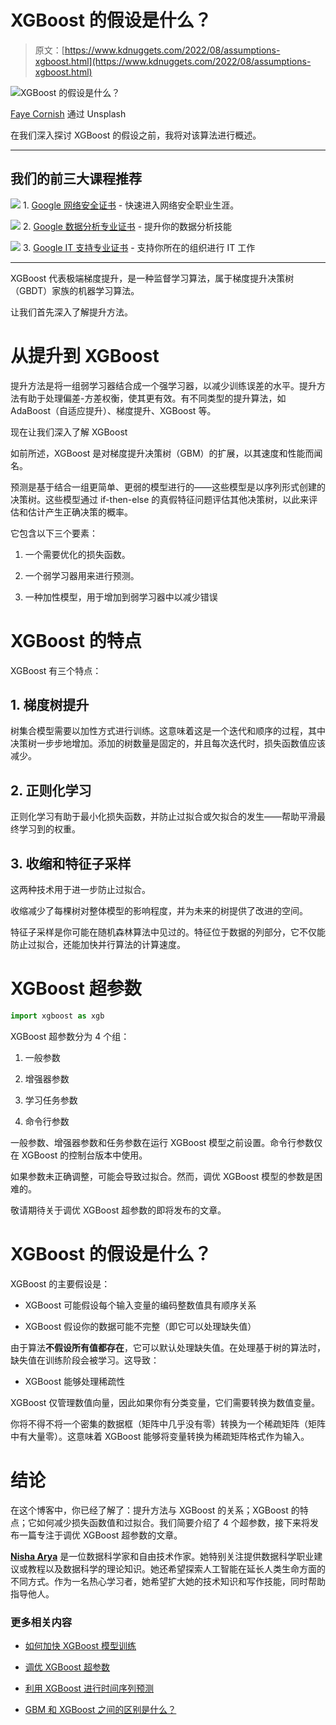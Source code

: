 # XGBoost 的假设是什么？

> 原文：[https://www.kdnuggets.com/2022/08/assumptions-xgboost.html](https://www.kdnuggets.com/2022/08/assumptions-xgboost.html)

![XGBoost 的假设是什么？](../Images/640a6c40bc036eae9847f9795f190915.png)

[Faye Cornish](https://unsplash.com/@fcornish) 通过 Unsplash

在我们深入探讨 XGBoost 的假设之前，我将对该算法进行概述。

* * *

## 我们的前三大课程推荐

![](../Images/0244c01ba9267c002ef39d4907e0b8fb.png) 1\. [Google 网络安全证书](https://www.kdnuggets.com/google-cybersecurity) - 快速进入网络安全职业生涯。

![](../Images/e225c49c3c91745821c8c0368bf04711.png) 2\. [Google 数据分析专业证书](https://www.kdnuggets.com/google-data-analytics) - 提升你的数据分析技能

![](../Images/0244c01ba9267c002ef39d4907e0b8fb.png) 3\. [Google IT 支持专业证书](https://www.kdnuggets.com/google-itsupport) - 支持你所在的组织进行 IT 工作

* * *

XGBoost 代表极端梯度提升，是一种监督学习算法，属于梯度提升决策树（GBDT）家族的机器学习算法。

让我们首先深入了解提升方法。

# 从提升到 XGBoost

提升方法是将一组弱学习器结合成一个强学习器，以减少训练误差的水平。提升方法有助于处理偏差-方差权衡，使其更有效。有不同类型的提升算法，如 AdaBoost（自适应提升）、梯度提升、XGBoost 等。

现在让我们深入了解 XGBoost

如前所述，XGBoost 是对梯度提升决策树（GBM）的扩展，以其速度和性能而闻名。

预测是基于结合一组更简单、更弱的模型进行的——这些模型是以序列形式创建的决策树。这些模型通过 if-then-else 的真假特征问题评估其他决策树，以此来评估和估计产生正确决策的概率。

它包含以下三个要素：

1.  一个需要优化的损失函数。

1.  一个弱学习器用来进行预测。

1.  一种加性模型，用于增加到弱学习器中以减少错误

# XGBoost 的特点

XGBoost 有三个特点：

## 1\. 梯度树提升

树集合模型需要以加性方式进行训练。这意味着这是一个迭代和顺序的过程，其中决策树一步步地增加。添加的树数量是固定的，并且每次迭代时，损失函数值应该减少。

## 2\. 正则化学习

正则化学习有助于最小化损失函数，并防止过拟合或欠拟合的发生——帮助平滑最终学习到的权重。

## 3\. 收缩和特征子采样

这两种技术用于进一步防止过拟合。

收缩减少了每棵树对整体模型的影响程度，并为未来的树提供了改进的空间。

特征子采样是你可能在随机森林算法中见过的。特征位于数据的列部分，它不仅能防止过拟合，还能加快并行算法的计算速度。

# XGBoost 超参数

```py
import xgboost as xgb
```

XGBoost 超参数分为 4 个组：

1.  一般参数

1.  增强器参数

1.  学习任务参数

1.  命令行参数

一般参数、增强器参数和任务参数在运行 XGBoost 模型之前设置。命令行参数仅在 XGBoost 的控制台版本中使用。

如果参数未正确调整，可能会导致过拟合。然而，调优 XGBoost 模型的参数是困难的。

敬请期待关于调优 XGBoost 超参数的即将发布的文章。

# XGBoost 的假设是什么？

XGBoost 的主要假设是：

+   XGBoost 可能假设每个输入变量的编码整数值具有顺序关系

+   XGBoost 假设你的数据可能不完整（即它可以处理缺失值）

由于算法**不假设所有值都存在**，它可以默认处理缺失值。在处理基于树的算法时，缺失值在训练阶段会被学习。这导致：

+   XGBoost 能够处理稀疏性

XGBoost 仅管理数值向量，因此如果你有分类变量，它们需要转换为数值变量。

你将不得不将一个密集的数据框（矩阵中几乎没有零）转换为一个稀疏矩阵（矩阵中有大量零）。这意味着 XGBoost 能够将变量转换为稀疏矩阵格式作为输入。

# 结论

在这个博客中，你已经了解了：提升方法与 XGBoost 的关系；XGBoost 的特点；它如何减少损失函数值和过拟合。我们简要介绍了 4 个超参数，接下来将发布一篇专注于调优 XGBoost 超参数的文章。

**[Nisha Arya](https://www.linkedin.com/in/nisha-arya-ahmed/)** 是一位数据科学家和自由技术作家。她特别关注提供数据科学职业建议或教程以及数据科学的理论知识。她还希望探索人工智能在延长人类生命方面的不同方式。作为一名热心学习者，她希望扩大她的技术知识和写作技能，同时帮助指导他人。

### 更多相关内容

+   [如何加快 XGBoost 模型训练](https://www.kdnuggets.com/2021/12/speed-xgboost-model-training.html)

+   [调优 XGBoost 超参数](https://www.kdnuggets.com/2022/08/tuning-xgboost-hyperparameters.html)

+   [利用 XGBoost 进行时间序列预测](https://www.kdnuggets.com/2023/08/leveraging-xgboost-timeseries-forecasting.html)

+   [GBM 和 XGBoost 之间的区别是什么？](https://www.kdnuggets.com/wtf-is-the-difference-between-gbm-and-xgboost)
